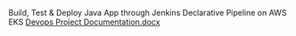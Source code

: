 
Build, Test & Deploy Java App through Jenkins Declarative Pipeline on AWS EKS 
[Devops Project Documentation.docx](https://github.com/shubhradeep23/jenkins-sonar-eks/files/8481457/Devops.Project.Documentation.docx)





